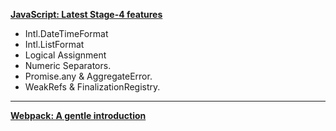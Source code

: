 **[JavaScript: Latest Stage-4 features](https://dev.to/hemanth/stage-4-features-5a26)**

- Intl.DateTimeFormat
- Intl.ListFormat
- Logical Assignment
- Numeric Separators.
- Promise.any & AggregateError.
- WeakRefs & FinalizationRegistry.

---

**[Webpack: A gentle introduction](https://ui.dev/webpack/)**
